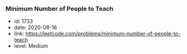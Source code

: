 ### Minimum Number of People to Teach

* id: 1733
* date: 2020-08-16
* link: https://leetcode.com/problems/minimum-number-of-people-to-teach
* level: Medium
